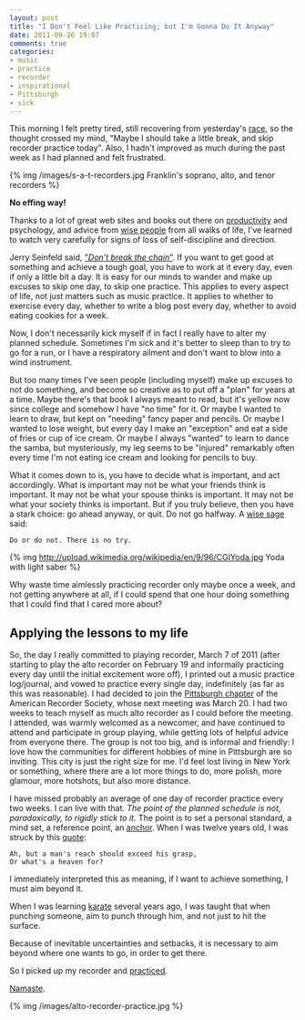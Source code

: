 ```yaml
---
layout: post
title: "I Don't Feel Like Practicing; but I'm Gonna Do It Anyway"
date: 2011-09-26 19:07
comments: true
categories:
- music
- practice
- recorder
- inspirational
- Pittsburgh
- sick
---
```

This morning I felt pretty tired, still recovering from yesterday's [race](/blog/2011/09/25/blistered-but-blissful-in-the-burgh/), so the thought crossed my mind, "Maybe I should take a little break, and skip recorder practice today". Also, I hadn't improved as much during the past week as I had planned and felt frustrated.

{% img /images/s-a-t-recorders.jpg Franklin's soprano, alto, and tenor recorders %}

**No effing way!**

<!--more-->

Thanks to a lot of great web sites and books out there on [productivity](http://lifehacker.com/) and psychology, and advice from [wise people](http://zenhabits.net/) from all walks of life, I've learned to watch very carefully for signs of loss of self-discipline and direction.

Jerry Seinfeld said, ["*Don't break the chain*"](http://lifehacker.com/281626/jerry-seinfelds-productivity-secret). If you want to get good at something and achieve a tough goal, you have to work at it every day, even if only a little bit a day. It is easy for our minds to wander and make up excuses to skip one day, to skip one practice. This applies to every aspect of life, not just matters such as music practice. It applies to whether to exercise every day, whether to write a blog post every day, whether to avoid eating cookies for a week.

Now, I don't necessarily kick myself if in fact I really have to alter my planned schedule. Sometimes I'm sick and it's better to sleep than to try to go for a run, or I have a respiratory ailment and don't want to blow into a wind instrument.

But too many times I've seen people (including myself) make up excuses to not do something, and become so creative as to put off a "plan" for years at a time. Maybe there's that book I always meant to read, but it's yellow now since college and somehow I have "no time" for it. Or maybe I wanted to learn to draw, but kept on "needing" fancy paper and pencils. Or maybe I wanted to lose weight, but every day I make an "exception" and eat a side of fries or cup of ice cream. Or maybe I always "wanted" to learn to dance the samba, but mysteriously, my leg seems to be "injured" remarkably often every time I'm not eating ice cream and looking for pencils to buy.

What it comes down to is, you have to decide what is important, and act accordingly. What is important may not be what your friends think is important. It may not be what your spouse thinks is important. It may not be what your society thinks is important. But if you truly believe, then you have a stark choice: go ahead anyway, or quit. Do not go halfway. A [wise sage](http://en.wikipedia.org/wiki/Yoda) said:

    Do or do not. There is no try.

{% img http://upload.wikimedia.org/wikipedia/en/9/96/CGIYoda.jpg Yoda with light saber %}

Why waste time aimlessly practicing recorder only maybe once a week, and not getting anywhere at all, if I could spend that one hour doing something that I could find that I cared more about?

## Applying the lessons to my life

So, the day I really committed to playing recorder, March 7 of 2011 (after starting to play the alto recorder on February 19 and informally practicing every day until the initial excitement wore off), I printed out a music practice log/journal, and vowed to practice every single day, indefinitely (as far as this was reasonable). I had decided to join the [Pittsburgh chapter](http://www.andrew.cmu.edu/user/lukas/pcars/Welcome.html) of the American Recorder Society, whose next meeting was March 20. I had two weeks to teach myself as much alto recorder as I could before the meeting. I attended, was warmly welcomed as a newcomer, and have continued to attend and participate in group playing, while getting lots of helpful advice from everyone there. The group is not too big, and is informal and friendly: I love how the communities for different hobbies of mine in Pittsburgh are so inviting. This city is just the right size for me. I'd feel lost living in New York or something, where there are a lot more things to do, more polish, more glamour, more hotshots, but also more distance.

I have missed probably an average of one day of recorder practice every two weeks. I can live with that. *The point of the planned schedule is not, paradoxically, to rigidly stick to it.* The point is to set a personal standard, a mind set, a reference point, an [anchor](http://en.wikipedia.org/Anchoring). When I was twelve years old, I was struck by this [quote](http://en.wikiquote.org/wiki/Robert_Browning):

    Ah, but a man's reach should exceed his grasp,
    Or what's a heaven for?

I immediately interpreted this as meaning, if I want to achieve something, I must aim beyond it.

When I was learning [karate](http://www.andrew.cmu.edu/user/shotokan/pska.org/CMU.shtml) several years ago, I was taught that when punching someone, aim to punch through him, and not just to hit the surface.

Because of inevitable uncertainties and setbacks, it is necessary to aim beyond where one wants to go, in order to get there.

So I picked up my recorder and [practiced](http://musiciansway.com/).

[Namaste](http://en.wikipedia.org/wiki/Namaste).

{% img /images/alto-recorder-practice.jpg %}
